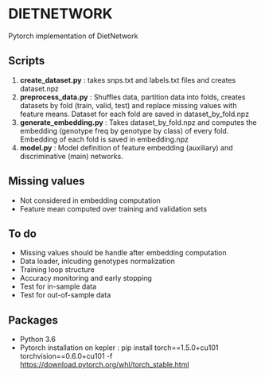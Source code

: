 # DIETNETWORK
Pytorch implementation of DietNetwork
## Scripts
1. **create_dataset.py** : takes snps.txt and labels.txt files and creates dataset.npz
2. **preprocess_data.py** : Shuffles data, partition data into folds, creates datasets by fold (train, valid, test) and replace missing values with feature means. Dataset for each fold are saved in dataset_by_fold.npz
3. **generate_embedding.py** : Takes dataset_by_fold.npz and computes the embedding (genotype freq by genotype by class) of every fold. Embedding of each fold is saved in embedding.npz
4. **model.py** : Model definition of feature embedding (auxiliary) and discriminative (main) networks.
## Missing values
- Not considered in embedding computation
- Feature mean computed over training and validation sets
## To do
- Missing values should be handle after embedding computation
- Data loader, inlcuding genotypes normalization
- Training loop structure
- Accuracy monitoring and early stopping
- Test for in-sample data
- Test for out-of-sample data
## Packages
- Python 3.6
- Pytorch installation on kepler :
pip install torch==1.5.0+cu101 torchvision==0.6.0+cu101 -f https://download.pytorch.org/whl/torch_stable.html 
